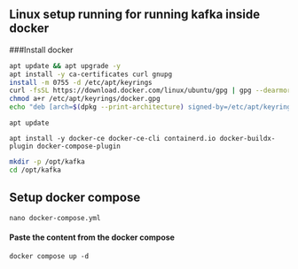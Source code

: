 ## Linux setup running for running kafka inside docker

###Install docker

```bash
apt update && apt upgrade -y
apt install -y ca-certificates curl gnupg
install -m 0755 -d /etc/apt/keyrings
curl -fsSL https://download.docker.com/linux/ubuntu/gpg | gpg --dearmor -o /etc/apt/keyrings/docker.gpg
chmod a+r /etc/apt/keyrings/docker.gpg
echo "deb [arch=$(dpkg --print-architecture) signed-by=/etc/apt/keyrings/docker.gpg] https://download.docker.com/linux/ubuntu $(. /etc/os-release && echo "$VERSION_CODENAME") stable" | tee /etc/apt/sources.list.d/docker.list > /dev/null
```

`apt update`

`apt install -y docker-ce docker-ce-cli containerd.io docker-buildx-plugin docker-compose-plugin`

```bash
mkdir -p /opt/kafka
cd /opt/kafka
```

## Setup docker compose

`nano docker-compose.yml`

#### Paste the content from the docker compose

`docker compose up -d`
